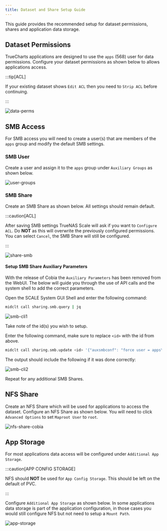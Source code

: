 ```yaml
---
title: Dataset and Share Setup Guide
---
```


This guide provides the recommended setup for dataset permissions, shares and application data storage.

## Dataset Permissions

TrueCharts applications are designed to use the `apps` (568) user for data permissions. Configure your dataset permissions as shown below to allows applications access.

:::tip[ACL]

If your existing dataset shows `Edit ACL` then you need to `Strip ACL` before continuing.

:::

![data-perms](./img/data-perms.png)

## SMB Access

For SMB access you will need to create a user(s) that are members of the `apps` group and modify the default SMB settings.

### SMB User

Create a user and assign it to the `apps` group under `Auxiliary Groups` as shown below.

![user-groups](./img/user-groups.png)

### SMB Share

Create an SMB Share as shown below. All settings should remain default.

:::caution[ACL]

After saving SMB settings TrueNAS Scale will ask if you want to `Configure ACL`. Do **NOT** as this will overwrite the previously configured permissions. You can select `Cancel`, the SMB Share will still be configured.

:::

![share-smb](./img/share-smb-cobia.png)

#### Setup SMB Share Auxiliary Parameters

With the release of Cobia the `Auxiliary Parameters` has been removed from the WebUI. The below will guide you through the use of API calls and the system shell to add the correct parameters.

Open the SCALE System GUI Shell and enter the following command:

```bash
midclt call sharing.smb.query | jq
```

![smb-cli1](./img/smb-cli1.png)

Take note of the id(s) you wish to setup.

Enter the following command, make sure to replace `<id>` with the id from above.

```bash
midclt call sharing.smb.update <id> '{"auxsmbconf": "force user = apps\nforce group = apps"}'
```

The output should include the following if it was done correctly:

![smb-cli2](./img/smb-cli2.png)

Repeat for any additional SMB Shares.

## NFS Share

Create an NFS Share which will be used for applications to access the dataset. Configure an NFS Share as shown below. You will need to click `Advanced Options` to set `Maproot User` to `root`.

![nfs-share-cobia](./img/nfs-share-cobia.png)

## App Storage

For most applications data access will be configured under `Additional App Storage`.

:::caution[APP CONFIG STORAGE]

NFS should **NOT** be used for `App Config Storage`. This should be left on the default of PVC.

:::

Configure `Additional App Storage` as shown below. In some applications data storage is part of the application configuration, in those cases you would still configure NFS but not need to setup a `Mount Path`.

![app-storage](./img/app-storage.png)
